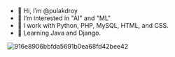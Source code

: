 - 👋 Hi, I’m @pulakdroy
- 👀 I’m interested in "AI" and "ML"
- 🌱 I work with Python, PHP, MySQL, HTML, and CSS.
- 👾 Learning Java and Django.


![916e8906bbfda5691b0ea68fd42bee42](https://github.com/pulakdroy/pulakdroy/assets/44415343/9c3f2968-f9de-4a60-80f7-59e02e1d32f1)

<!---
pulakdroy/pulakdroy is a ✨ special ✨ repository because its `README.md` (this file) appears on your GitHub profile.
You can click the Preview link to take a look at your changes.
--->
